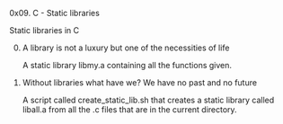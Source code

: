 0x09. C - Static libraries

Static libraries in C

0. A library is not a luxury but one of the necessities of life
	
 	A static library libmy.a containing all the functions given.
	
1. Without libraries what have we? We have no past and no future
	
 	A script called create_static_lib.sh that creates a static library called liball.a from all the .c files that are in the current directory.
